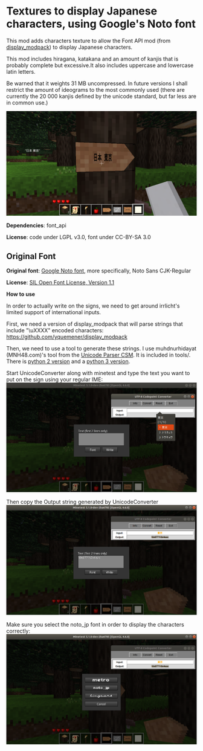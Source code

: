 # Textures to display Japanese characters, using Google's Noto font

This mod adds characters texture to allow the Font API mod (from [display_modpack](https://github.com/pyrollo/display_modpack)) to display Japanese characters.

This mod includes hiragana, katakana and an amount of kanjis that is probably complete but excessive.It also includes uppercase and lowercase latin letters.

Be warned that it weights 31 MB uncompressed. In future versions I shall restrict the amount of ideograms to the most commonly used (there are currently the 20 000 kanjis defined by the unicode standard, but far less are in common use.)

![screenshot](screenshot_jpsign.png)

**Dependencies**: font_api

**License**: code under LGPL v3.0, font under CC-BY-SA 3.0

## Original Font

**Original font**: [Google Noto font](https://www.google.com/get/noto/), more specifically, Noto Sans CJK-Regular

**License**: [SIL Open Font License, Version 1.1](http://scripts.sil.org/cms/scripts/page.php?site_id=nrsi&id=OFL)

**How to use**

In order to actually write on the signs, we need to get around irrlicht's limited support of international inputs. 

First, we need a version of display_modpack that will parse strings that include "\uXXXX" encoded characters: https://github.com/yquemener/display_modpack

Then, we need to use a tool to generate these strings. I use muhdnurhidayat (MNH48.com)'s tool from the [Unicode Parser CSM](https://github.com/MuhdNurHidayat/unicodeparser). It is included in tools/. There is [python 2 version](tools/UnicodeConverter.pyw) and a [python 3 version](tools/UnicodeConverter3.pyw).

Start UnicodeConverter along with minetest and type the text you want to put on the sign using your regular IME:
![screenshot of step 1, showing the IME](sc_step1.png)


Then copy the Output string generated by UnicodeConverter
![screenshot of step 2, showing the copied text inside the minetest dialog](sc_step2.png)


Make sure you select the noto_jp font in order to display the characters correctly:
![screenshot of step 3, showing the minetest font selction dialog](sc_step3.png)